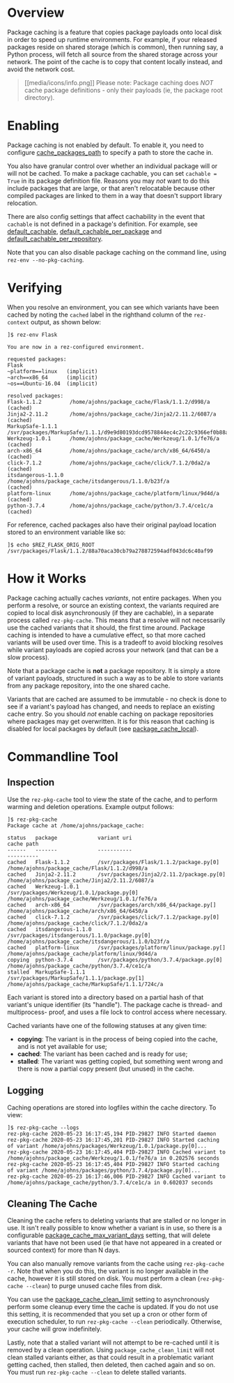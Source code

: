 # Overview

Package caching is a feature that copies package payloads onto local disk in
order to speed up runtime environments. For example, if your released packages
reside on shared storage (which is common), then running say, a Python process,
will fetch all source from the shared storage across your network. The point of
the cache is to copy that content locally instead, and avoid the network cost.

> [[media/icons/info.png]] Please note: Package caching does _NOT_ cache package
> definitions - only their payloads (ie, the package root directory).

# Enabling

Package caching is not enabled by default. To enable it, you need to configure
[cache_packages_path](Configuring-Rez#cache_packages_path) to specify a path to
store the cache in.

You also have granular control over whether an individual package will or will
not be cached. To make a package cachable, you can set `cachable = True` in its
package definition file. Reasons you may _not_ want to do this include packages
that are large, or that aren't relocatable because other compiled packages are
linked to them in a way that doesn't support library relocation.

There are also config settings that affect cachability in the event that `cachable`
is not defined in a package's definition. For example, see
[default_cachable](Configuring-Rez#),
[default_cachable_per_package](Configuring-Rez#default_cachable_per_package)
and [default_cachable_per_repository](Configuring-Rez#default_cachable_per_repository).

Note that you can also disable package caching on the command line, using
`rez-env --no-pkg-caching`.

# Verifying

When you resolve an environment, you can see which variants have been cached by
noting the `cached` label in the righthand column of the `rez-context` output,
as shown below:

```
]$ rez-env Flask

You are now in a rez-configured environment.

requested packages:
Flask
~platform==linux   (implicit)
~arch==x86_64      (implicit)
~os==Ubuntu-16.04  (implicit)

resolved packages:
Flask-1.1.2         /home/ajohns/package_cache/Flask/1.1.2/d998/a                                     (cached)
Jinja2-2.11.2       /home/ajohns/package_cache/Jinja2/2.11.2/6087/a                                   (cached)
MarkupSafe-1.1.1    /svr/packages/MarkupSafe/1.1.1/d9e9d80193dcd9578844ec4c2c22c9366ef0b88a
Werkzeug-1.0.1      /home/ajohns/package_cache/Werkzeug/1.0.1/fe76/a                                  (cached)
arch-x86_64         /home/ajohns/package_cache/arch/x86_64/6450/a                                     (cached)
click-7.1.2         /home/ajohns/package_cache/click/7.1.2/0da2/a                                     (cached)
itsdangerous-1.1.0  /home/ajohns/package_cache/itsdangerous/1.1.0/b23f/a                              (cached)
platform-linux      /home/ajohns/package_cache/platform/linux/9d4d/a                                  (cached)
python-3.7.4        /home/ajohns/package_cache/python/3.7.4/ce1c/a                                    (cached)
```

For reference, cached packages also have their original payload location stored to
an environment variable like so:

```
]$ echo $REZ_FLASK_ORIG_ROOT
/svr/packages/Flask/1.1.2/88a70aca30cb79a278872594adf043dc6c40af99
```

# How it Works

Package caching actually caches _variants_, not entire packages. When you perform
a resolve, or source an existing context, the variants required are copied to
local disk asynchronously (if they are cachable), in a separate process called
`rez-pkg-cache`. This means that a resolve will not necessarily use the cached
variants that it should, the first time around. Package caching is intended to have
a cumulative effect, so that more cached variants will be used over time. This is
a tradeoff to avoid blocking resolves while variant payloads are copied across
your network (and that can be a slow process).

Note that a package cache is **not** a package repository. It is simply a store
of variant payloads, structured in such a way as to be able to store variants from
any package repository, into the one shared cache.

Variants that are cached are assumed to be immutable - no check is done to see if
a variant's payload has changed, and needs to replace an existing cache entry. So
you should _not_ enable caching on package repositories where packages may get
overwritten. It is for this reason that caching is disabled for local packages by
default (see [package_cache_local](Configuring-Rez#package_cache_local)).

# Commandline Tool

## Inspection

Use the `rez-pkg-cache` tool to view the state of the cache, and to perform
warming and deletion operations. Example output follows:

```
]$ rez-pkg-cache
Package cache at /home/ajohns/package_cache:

status   package             variant uri                                             cache path
------   -------             -----------                                             ----------
cached   Flask-1.1.2         /svr/packages/Flask/1.1.2/package.py[0]         /home/ajohns/package_cache/Flask/1.1.2/d998/a
cached   Jinja2-2.11.2       /svr/packages/Jinja2/2.11.2/package.py[0]       /home/ajohns/package_cache/Jinja2/2.11.2/6087/a
cached   Werkzeug-1.0.1      /svr/packages/Werkzeug/1.0.1/package.py[0]      /home/ajohns/package_cache/Werkzeug/1.0.1/fe76/a
cached   arch-x86_64         /svr/packages/arch/x86_64/package.py[]          /home/ajohns/package_cache/arch/x86_64/6450/a
cached   click-7.1.2         /svr/packages/click/7.1.2/package.py[0]         /home/ajohns/package_cache/click/7.1.2/0da2/a
cached   itsdangerous-1.1.0  /svr/packages/itsdangerous/1.1.0/package.py[0]  /home/ajohns/package_cache/itsdangerous/1.1.0/b23f/a
cached   platform-linux      /svr/packages/platform/linux/package.py[]       /home/ajohns/package_cache/platform/linux/9d4d/a
copying  python-3.7.4        /svr/packages/python/3.7.4/package.py[0]        /home/ajohns/package_cache/python/3.7.4/ce1c/a
stalled  MarkupSafe-1.1.1    /svr/packages/MarkupSafe/1.1.1/package.py[1]    /home/ajohns/package_cache/MarkupSafe/1.1.1/724c/a

```

Each variant is stored into a directory based on a partial hash of that variant's
unique identifier (its "handle"). The package cache is thread- and multiprocess-
proof, and uses a file lock to control access where necessary.

Cached variants have one of the following statuses at any given time:

* **copying**: The variant is in the process of being copied into the cache, and is not
  yet available for use;
* **cached**: The variant has been cached and is ready for use;
* **stalled**: The variant was getting copied, but something went wrong and there is
  now a partial copy present (but unused) in the cache.

## Logging

Caching operations are stored into logfiles within the cache directory. To view:

```
]$ rez-pkg-cache --logs
rez-pkg-cache 2020-05-23 16:17:45,194 PID-29827 INFO Started daemon
rez-pkg-cache 2020-05-23 16:17:45,201 PID-29827 INFO Started caching of variant /home/ajohns/packages/Werkzeug/1.0.1/package.py[0]...
rez-pkg-cache 2020-05-23 16:17:45,404 PID-29827 INFO Cached variant to /home/ajohns/package_cache/Werkzeug/1.0.1/fe76/a in 0.202576 seconds
rez-pkg-cache 2020-05-23 16:17:45,404 PID-29827 INFO Started caching of variant /home/ajohns/packages/python/3.7.4/package.py[0]...
rez-pkg-cache 2020-05-23 16:17:46,006 PID-29827 INFO Cached variant to /home/ajohns/package_cache/python/3.7.4/ce1c/a in 0.602037 seconds
```

## Cleaning The Cache

Cleaning the cache refers to deleting variants that are stalled or no longer in use.
It isn't really possible to know whether a variant is in use, so there is a
configurable [package_cache_max_variant_days](Configuring-Rez#package_cache_max_variant_days)
setting, that will delete variants that have not been used (ie that have not appeared
in a created or sourced context) for more than N days.

You can also manually remove variants from the cache using `rez-pkg-cache -r`.
Note that when you do this, the variant is no longer available in the cache,
however it is still stored on disk. You must perform a clean (`rez-pkg-cache --clean`)
to purge unused cache files from disk.

You can use the [package_cache_clean_limit](Configuring-Rez#package_cache_clean_limit)
setting to asynchronously perform some cleanup every time the cache is updated. If
you do not use this setting, it is recommended that you set up a cron or other form
of execution scheduler, to run `rez-pkg-cache --clean` periodically. Otherwise,
your cache will grow indefinitely.

Lastly, note that a stalled variant will not attempt to be re-cached until it is
removed by a clean operation. Using `package_cache_clean_limit` will not clean
stalled variants either, as that could result in a problematic variant getting
cached, then stalled, then deleted, then cached again and so on. You must run
`rez-pkg-cache --clean` to delete stalled variants.
